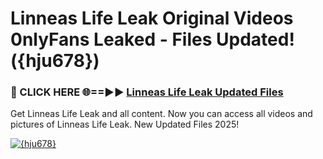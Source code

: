 # Linneas Life Leak Original Videos 0nlyFans Leaked - Files Updated! ({hju678})

<h3>🔴 CLICK HERE 🌐==►► <a href="https://tinyurl.com/ms9xzufz" rel="nofollow">Linneas Life Leak Updated Files</a></h3>

Get Linneas Life Leak and all content. Now you can access all videos and pictures of Linneas Life Leak. New Updated Files 2025!

[![{hju678}](https://i.imgur.com/PQ7UWWw.gif)](https://tinyurl.com/ms9xzufz)